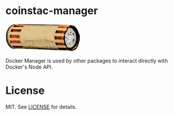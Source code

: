 # coinstac-manager

<img src="https://raw.githubusercontent.com/MRN-Code/coinstac/master/img/coinstac.png" height="75px">

Docker Manager is used by other packages to interact directly with Docker's Node API.

# License

MIT. See [LICENSE](./LICENSE) for details.
